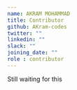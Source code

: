 ```yaml
---
name: AKRAM MOHAMMAD
title: Contributor
github: AKram-codes
twitter: ""
linkedin: ""
slack: ""
joining_date: ""
role : contributor
---
```


Still waiting for this
